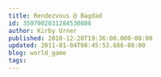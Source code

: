 ```yaml
---
title: Rendezvous @ Bagdad
id: 3507002031284530886
author: Kirby Urner
published: 2010-12-28T19:36:00.000-08:00
updated: 2011-01-04T08:45:53.686-08:00
blog: world_game
tags: 
---
```


